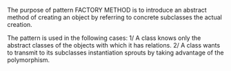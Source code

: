 The purpose of pattern FACTORY METHOD is to 
introduce an abstract method of creating an object by referring to concrete subclasses the actual creation.

The pattern is used in the following cases:
1/ A class knows only the abstract classes of the objects with which it has relations.
2/ A class wants to transmit to its subclasses instantiation sprouts by taking advantage of the polymorphism.
